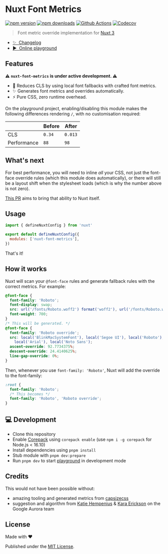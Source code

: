 # Nuxt Font Metrics

[![npm version][npm-version-src]][npm-version-href]
[![npm downloads][npm-downloads-src]][npm-downloads-href]
[![Github Actions][github-actions-src]][github-actions-href]
[![Codecov][codecov-src]][codecov-href]

> Font metric override implementation for [Nuxt 3](https://v3.nuxtjs.org)

- [✨ &nbsp;Changelog](https://github.com/danielroe/nuxt-font-metrics/blob/main/CHANGELOG.md)
- [▶️ &nbsp;Online playground](https://stackblitz.com/github/danielroe/nuxt-font-metrics/tree/main/playground)

## Features

**⚠️ `nuxt-font-metrics` is under active development. ⚠️**

- 💪 Reduces CLS by using local font fallbacks with crafted font metrics.
- ✨ Generates font metrics and overrides automatically.
- ⚡️ Pure CSS, zero runtime overhead.

On the playground project, enabling/disabling this module makes the following differences rendering `/`, with no customisation required:

|             | Before | After   |
| ----------- | ------ | ------- |
| CLS         | `0.34` | `0.013` |
| Performance | `88`   | `98`    |

## What's next

For best performance, you will need to inline _all_ your CSS, not just the font-face override rules (which this module does automatically), or there will still be a layout shift when the stylesheet loads (which is why the number above is not zero).

[This PR](https://github.com/nuxt/framework/pull/7160) aims to bring that ability to Nuxt itself.

## Usage

```js
import { defineNuxtConfig } from 'nuxt'

export default defineNuxtConfig({
  modules: ['nuxt-font-metrics'],
})
```

That's it!

## How it works

Nuxt will scan your `@font-face` rules and generate fallback rules with the correct metrics. For example:

```css
@font-face {
  font-family: 'Roboto';
  font-display: swap;
  src: url('/fonts/Roboto.woff2') format('woff2'), url('/fonts/Roboto.woff') format('woff');
  font-weight: 700;
}
/* This will be generated. */
@font-face {
  font-family: 'Roboto override';
  src: local('BlinkMacSystemFont'), local('Segoe UI'), local('Roboto'), local('Helvetica Neue'),
    local('Arial'), local('Noto Sans');
  ascent-override: 92.7734375%;
  descent-override: 24.4140625%;
  line-gap-override: 0%;
}
```

Then, whenever you use `font-family: 'Roboto'`, Nuxt will add the override to the font-family:

```css
:root {
  font-family: 'Roboto';
  /* This becomes */
  font-family: 'Roboto', 'Roboto override';
}
```

## 💻 Development

- Clone this repository
- Enable [Corepack](https://github.com/nodejs/corepack) using `corepack enable` (use `npm i -g corepack` for Node.js < 16.10)
- Install dependencies using `pnpm install`
- Stub module with `pnpm dev:prepare`
- Run `pnpm dev` to start [playground](./playground) in development mode

## Credits

This would not have been possible without:

- amazing tooling and generated metrics from [capsizecss](https://seek-oss.github.io/capsize/)
- suggestion and algorithm from [Katie Hempenius](https://katiehempenius.com/) & [Kara Erickson](https://github.com/kara) on the Google Aurora team

## License

Made with ❤️

Published under the [MIT License](./LICENCE).

<!-- Badges -->

[npm-version-src]: https://img.shields.io/npm/v/nuxt-font-metrics?style=flat-square
[npm-version-href]: https://npmjs.com/package/nuxt-font-metrics
[npm-downloads-src]: https://img.shields.io/npm/dm/nuxt-font-metrics?style=flat-square
[npm-downloads-href]: https://npmjs.com/package/nuxt-font-metrics
[github-actions-src]: https://img.shields.io/github/workflow/status/danielroe/nuxt-font-metrics/ci/main?style=flat-square
[github-actions-href]: https://github.com/danielroe/nuxt-font-metrics/actions?query=workflow%3Aci
[codecov-src]: https://img.shields.io/codecov/c/gh/danielroe/nuxt-font-metrics/main?style=flat-square
[codecov-href]: https://codecov.io/gh/danielroe/nuxt-font-metrics
